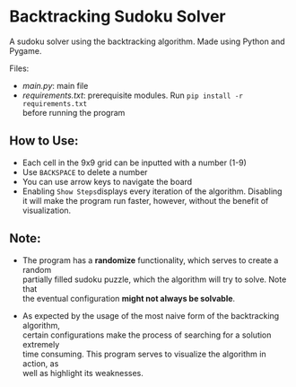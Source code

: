# Backtracking Sudoku Solver
A sudoku solver using the backtracking algorithm. Made using Python and Pygame.

Files:
- *main.py*: main file
- *requirements.txt*: prerequisite modules. Run `pip install -r requirements.txt`<br> before running the program

## How to Use:
- Each cell in the 9x9 grid can be inputted with a number (1-9)
- Use `BACKSPACE` to delete a number
- You can use arrow keys to navigate the board
- Enabling `Show Steps`displays every iteration of the algorithm. Disabling<br> it will make the program run faster, however, without the benefit of visualization.

[](https://i.ibb.co/4fvFSg8/ezgif-com-gif-maker.gif)

## Note:
- The program has a **randomize** functionality, which serves to create a random <br>partially filled sudoku puzzle, which the algorithm will try to solve. Note that<br> the eventual configuration **might not always be solvable**.

- As expected by the usage of the most naive form of the backtracking algorithm, <br> certain configurations make the process of searching for a solution extremely <br> time consuming. This program serves to visualize the algorithm in action, as <br> well as highlight its weaknesses.

